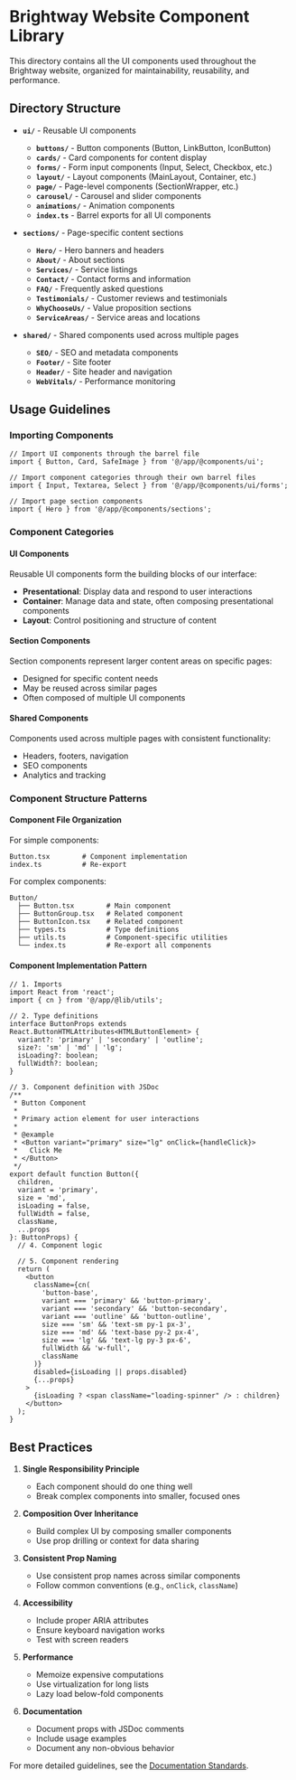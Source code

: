 # Brightway Website Component Library

This directory contains all the UI components used throughout the Brightway website, organized for maintainability, reusability, and performance.

## Directory Structure

- **`ui/`** - Reusable UI components
  - **`buttons/`** - Button components (Button, LinkButton, IconButton)
  - **`cards/`** - Card components for content display
  - **`forms/`** - Form input components (Input, Select, Checkbox, etc.)
  - **`layout/`** - Layout components (MainLayout, Container, etc.)
  - **`page/`** - Page-level components (SectionWrapper, etc.)
  - **`carousel/`** - Carousel and slider components
  - **`animations/`** - Animation components
  - **`index.ts`** - Barrel exports for all UI components
  
- **`sections/`** - Page-specific content sections
  - **`Hero/`** - Hero banners and headers
  - **`About/`** - About sections
  - **`Services/`** - Service listings
  - **`Contact/`** - Contact forms and information
  - **`FAQ/`** - Frequently asked questions
  - **`Testimonials/`** - Customer reviews and testimonials
  - **`WhyChooseUs/`** - Value proposition sections
  - **`ServiceAreas/`** - Service areas and locations
  
- **`shared/`** - Shared components used across multiple pages
  - **`SEO/`** - SEO and metadata components
  - **`Footer/`** - Site footer
  - **`Header/`** - Site header and navigation
  - **`WebVitals/`** - Performance monitoring

## Usage Guidelines

### Importing Components

```tsx
// Import UI components through the barrel file
import { Button, Card, SafeImage } from '@/app/@components/ui';

// Import component categories through their own barrel files
import { Input, Textarea, Select } from '@/app/@components/ui/forms';

// Import page section components
import { Hero } from '@/app/@components/sections';
```

### Component Categories

#### UI Components

Reusable UI components form the building blocks of our interface:

- **Presentational**: Display data and respond to user interactions
- **Container**: Manage data and state, often composing presentational components
- **Layout**: Control positioning and structure of content

#### Section Components

Section components represent larger content areas on specific pages:

- Designed for specific content needs
- May be reused across similar pages
- Often composed of multiple UI components

#### Shared Components

Components used across multiple pages with consistent functionality:

- Headers, footers, navigation
- SEO components
- Analytics and tracking

### Component Structure Patterns

#### Component File Organization

For simple components:
```
Button.tsx        # Component implementation
index.ts          # Re-export
```

For complex components:
```
Button/
  ├── Button.tsx        # Main component
  ├── ButtonGroup.tsx   # Related component
  ├── ButtonIcon.tsx    # Related component
  ├── types.ts          # Type definitions
  ├── utils.ts          # Component-specific utilities
  └── index.ts          # Re-export all components
```

#### Component Implementation Pattern

```tsx
// 1. Imports
import React from 'react';
import { cn } from '@/app/@lib/utils';

// 2. Type definitions
interface ButtonProps extends React.ButtonHTMLAttributes<HTMLButtonElement> {
  variant?: 'primary' | 'secondary' | 'outline';
  size?: 'sm' | 'md' | 'lg';
  isLoading?: boolean;
  fullWidth?: boolean;
}

// 3. Component definition with JSDoc
/**
 * Button Component
 * 
 * Primary action element for user interactions
 * 
 * @example
 * <Button variant="primary" size="lg" onClick={handleClick}>
 *   Click Me
 * </Button>
 */
export default function Button({
  children,
  variant = 'primary',
  size = 'md',
  isLoading = false,
  fullWidth = false,
  className,
  ...props
}: ButtonProps) {
  // 4. Component logic
  
  // 5. Component rendering
  return (
    <button
      className={cn(
        'button-base',
        variant === 'primary' && 'button-primary',
        variant === 'secondary' && 'button-secondary',
        variant === 'outline' && 'button-outline',
        size === 'sm' && 'text-sm py-1 px-3',
        size === 'md' && 'text-base py-2 px-4',
        size === 'lg' && 'text-lg py-3 px-6',
        fullWidth && 'w-full',
        className
      )}
      disabled={isLoading || props.disabled}
      {...props}
    >
      {isLoading ? <span className="loading-spinner" /> : children}
    </button>
  );
}
```

## Best Practices

1. **Single Responsibility Principle**
   - Each component should do one thing well
   - Break complex components into smaller, focused ones

2. **Composition Over Inheritance**
   - Build complex UI by composing smaller components
   - Use prop drilling or context for data sharing

3. **Consistent Prop Naming**
   - Use consistent prop names across similar components
   - Follow common conventions (e.g., `onClick`, `className`)

4. **Accessibility**
   - Include proper ARIA attributes
   - Ensure keyboard navigation works
   - Test with screen readers

5. **Performance**
   - Memoize expensive computations
   - Use virtualization for long lists
   - Lazy load below-fold components

6. **Documentation**
   - Document props with JSDoc comments
   - Include usage examples
   - Document any non-obvious behavior

For more detailed guidelines, see the [Documentation Standards](../../docs/documentation-standards.md). 